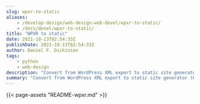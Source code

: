 ```yaml
---
slug: wpxr-to-static
aliases:
    - /develop-design/web-design-web-devel/wpxr-to-static/
    - /docs/devel/wpxr-to-static/
title: "WPXR to static"
date: 2021-10-13T02:54:33Z
publishDate: 2021-10-13T02:54:33Z
author: Daniel F. Dickinson
tags:
    - python
    - web-design
description: "Convert from WordPress XML export to static site generator (Hugo)"
summary: "Convert from WordPress XML export to static site generator (Hugo)"
---
```


{{< page-assets "README-wpxr.md" >}}
